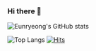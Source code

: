 ### Hi there 👋
![Eunryeong's GitHub stats](https://github-readme-stats.vercel.app/api?username=eunryeong1&show_icons=true&theme=onedark)  
<!--![Solved.ac Profile](http://mazassumnida.wtf/api/generate_badge?boj=zmstree7055)](https://solved.ac/zmstree7055)-->
![Top Langs](https://github-readme-stats.vercel.app/api/top-langs/?username=eunryeong1&layout=compact&theme=dark)
[![Hits](https://hits.seeyoufarm.com/api/count/incr/badge.svg?url=https%3A%2F%2Fgithub.com%2Feunryeong1&count_bg=%2379C83D&title_bg=%23555555&icon=&icon_color=%23E7E7E7&title=hits&edge_flat=false)](https://hits.seeyoufarm.com)

<!--
**eunryeong1/eunryeong1** is a ✨ _special_ ✨ repository because its `README.md` (this file) appears on your GitHub profile.

Here are some ideas to get you started:

- 🔭 I’m currently working on ...
- 🌱 I’m currently learning ...
- 👯 I’m looking to collaborate on ...
- 🤔 I’m looking for help with ...
- 💬 Ask me about ...
- 📫 How to reach me: ...
- 😄 Pronouns: ...
- ⚡ Fun fact: ...
-->
